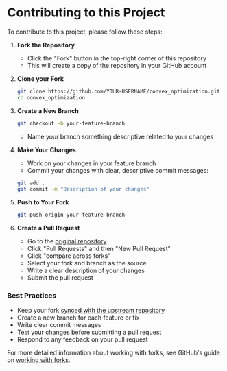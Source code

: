 # Contributing to this Project

To contribute to this project, please follow these steps:

1. **Fork the Repository**
   - Click the "Fork" button in the top-right corner of this repository
   - This will create a copy of the repository in your GitHub account

2. **Clone your Fork**
   ```bash
   git clone https://github.com/YOUR-USERNAME/convex_optimization.git
   cd convex_optimization
   ```

3. **Create a New Branch**
   ```bash
   git checkout -b your-feature-branch
   ```
   - Name your branch something descriptive related to your changes

4. **Make Your Changes**
   - Work on your changes in your feature branch
   - Commit your changes with clear, descriptive commit messages:
   ```bash
   git add .
   git commit -m "Description of your changes"
   ```

5. **Push to Your Fork**
   ```bash
   git push origin your-feature-branch
   ```

6. **Create a Pull Request**
   - Go to the [original repository](https://github.com/rahul3/convex_optimization)
   - Click "Pull Requests" and then "New Pull Request"
   - Click "compare across forks"
   - Select your fork and branch as the source
   - Write a clear description of your changes
   - Submit the pull request

### Best Practices
- Keep your fork [synced with the upstream repository](https://docs.github.com/en/github/collaborating-with-pull-requests/working-with-forks/syncing-a-fork)
- Create a new branch for each feature or fix
- Write clear commit messages
- Test your changes before submitting a pull request
- Respond to any feedback on your pull request

For more detailed information about working with forks, see GitHub's guide on [working with forks](https://docs.github.com/en/github/collaborating-with-pull-requests/working-with-forks).
